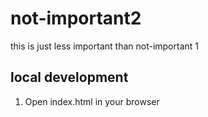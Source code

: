 # not-important2

this is just less important than not-important 1


## local development 

1. Open index.html in your browser
